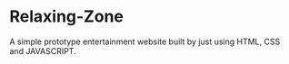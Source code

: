 # Relaxing-Zone
A simple prototype entertainment website built by just using HTML, CSS and JAVASCRIPT.
